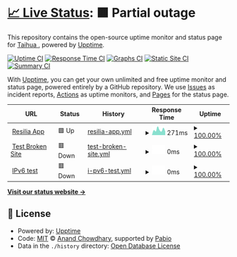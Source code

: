 # [📈 Live Status](https://TaihuaRubin.github.io/Resilia-App-Health): <!--live status--> **🟧 Partial outage**

This repository contains the open-source uptime monitor and status page for [Taihua ](https://www.linkedin.com/in/taihuarubin/), powered by [Upptime](https://github.com/upptime/upptime).

[![Uptime CI](https://github.com/TaihuaRubin/Resilia-App-Health/workflows/Uptime%20CI/badge.svg)](https://github.com/TaihuaRubin/Resilia-App-Health/actions?query=workflow%3A%22Uptime+CI%22)
[![Response Time CI](https://github.com/TaihuaRubin/Resilia-App-Health/workflows/Response%20Time%20CI/badge.svg)](https://github.com/TaihuaRubin/Resilia-App-Health/actions?query=workflow%3A%22Response+Time+CI%22)
[![Graphs CI](https://github.com/TaihuaRubin/Resilia-App-Health/workflows/Graphs%20CI/badge.svg)](https://github.com/TaihuaRubin/Resilia-App-Health/actions?query=workflow%3A%22Graphs+CI%22)
[![Static Site CI](https://github.com/TaihuaRubin/Resilia-App-Health/workflows/Static%20Site%20CI/badge.svg)](https://github.com/TaihuaRubin/Resilia-App-Health/actions?query=workflow%3A%22Static+Site+CI%22)
[![Summary CI](https://github.com/TaihuaRubin/Resilia-App-Health/workflows/Summary%20CI/badge.svg)](https://github.com/TaihuaRubin/Resilia-App-Health/actions?query=workflow%3A%22Summary+CI%22)

With [Upptime](https://upptime.js.org), you can get your own unlimited and free uptime monitor and status page, powered entirely by a GitHub repository. We use [Issues](https://github.com/TaihuaRubin/Resilia-App-Health/issues) as incident reports, [Actions](https://github.com/TaihuaRubin/Resilia-App-Health/actions) as uptime monitors, and [Pages](https://TaihuaRubin.github.io/Resilia-App-Health) for the status page.

<!--start: status pages-->
<!-- This summary is generated by Upptime (https://github.com/upptime/upptime) -->
<!-- Do not edit this manually, your changes will be overwritten -->
<!-- prettier-ignore -->
| URL | Status | History | Response Time | Uptime |
| --- | ------ | ------- | ------------- | ------ |
| <img alt="" src="https://icons.duckduckgo.com/ip3/app.resilia.com.ico" height="13"> [Resilia App](https://app.resilia.com) | 🟩 Up | [resilia-app.yml](https://github.com/TaihuaRubin/Resilia-App-Health/commits/HEAD/history/resilia-app.yml) | <details><summary><img alt="Response time graph" src="./graphs/resilia-app/response-time-week.png" height="20"> 271ms</summary><br><a href="https://TaihuaRubin.github.io/Resilia-App-Health/history/resilia-app"><img alt="Response time 242" src="https://img.shields.io/endpoint?url=https%3A%2F%2Fraw.githubusercontent.com%2FTaihuaRubin%2FResilia-App-Health%2FHEAD%2Fapi%2Fresilia-app%2Fresponse-time.json"></a><br><a href="https://TaihuaRubin.github.io/Resilia-App-Health/history/resilia-app"><img alt="24-hour response time 319" src="https://img.shields.io/endpoint?url=https%3A%2F%2Fraw.githubusercontent.com%2FTaihuaRubin%2FResilia-App-Health%2FHEAD%2Fapi%2Fresilia-app%2Fresponse-time-day.json"></a><br><a href="https://TaihuaRubin.github.io/Resilia-App-Health/history/resilia-app"><img alt="7-day response time 271" src="https://img.shields.io/endpoint?url=https%3A%2F%2Fraw.githubusercontent.com%2FTaihuaRubin%2FResilia-App-Health%2FHEAD%2Fapi%2Fresilia-app%2Fresponse-time-week.json"></a><br><a href="https://TaihuaRubin.github.io/Resilia-App-Health/history/resilia-app"><img alt="30-day response time 234" src="https://img.shields.io/endpoint?url=https%3A%2F%2Fraw.githubusercontent.com%2FTaihuaRubin%2FResilia-App-Health%2FHEAD%2Fapi%2Fresilia-app%2Fresponse-time-month.json"></a><br><a href="https://TaihuaRubin.github.io/Resilia-App-Health/history/resilia-app"><img alt="1-year response time 242" src="https://img.shields.io/endpoint?url=https%3A%2F%2Fraw.githubusercontent.com%2FTaihuaRubin%2FResilia-App-Health%2FHEAD%2Fapi%2Fresilia-app%2Fresponse-time-year.json"></a></details> | <details><summary><a href="https://TaihuaRubin.github.io/Resilia-App-Health/history/resilia-app">100.00%</a></summary><a href="https://TaihuaRubin.github.io/Resilia-App-Health/history/resilia-app"><img alt="All-time uptime 100.00%" src="https://img.shields.io/endpoint?url=https%3A%2F%2Fraw.githubusercontent.com%2FTaihuaRubin%2FResilia-App-Health%2FHEAD%2Fapi%2Fresilia-app%2Fuptime.json"></a><br><a href="https://TaihuaRubin.github.io/Resilia-App-Health/history/resilia-app"><img alt="24-hour uptime 100.00%" src="https://img.shields.io/endpoint?url=https%3A%2F%2Fraw.githubusercontent.com%2FTaihuaRubin%2FResilia-App-Health%2FHEAD%2Fapi%2Fresilia-app%2Fuptime-day.json"></a><br><a href="https://TaihuaRubin.github.io/Resilia-App-Health/history/resilia-app"><img alt="7-day uptime 100.00%" src="https://img.shields.io/endpoint?url=https%3A%2F%2Fraw.githubusercontent.com%2FTaihuaRubin%2FResilia-App-Health%2FHEAD%2Fapi%2Fresilia-app%2Fuptime-week.json"></a><br><a href="https://TaihuaRubin.github.io/Resilia-App-Health/history/resilia-app"><img alt="30-day uptime 100.00%" src="https://img.shields.io/endpoint?url=https%3A%2F%2Fraw.githubusercontent.com%2FTaihuaRubin%2FResilia-App-Health%2FHEAD%2Fapi%2Fresilia-app%2Fuptime-month.json"></a><br><a href="https://TaihuaRubin.github.io/Resilia-App-Health/history/resilia-app"><img alt="1-year uptime 100.00%" src="https://img.shields.io/endpoint?url=https%3A%2F%2Fraw.githubusercontent.com%2FTaihuaRubin%2FResilia-App-Health%2FHEAD%2Fapi%2Fresilia-app%2Fuptime-year.json"></a></details>
| <img alt="" src="https://icons.duckduckgo.com/ip3/thissitedoesnotexist.koj.co.ico" height="13"> [Test Broken Site](https://thissitedoesnotexist.koj.co) | 🟥 Down | [test-broken-site.yml](https://github.com/TaihuaRubin/Resilia-App-Health/commits/HEAD/history/test-broken-site.yml) | <details><summary><img alt="Response time graph" src="./graphs/test-broken-site/response-time-week.png" height="20"> 0ms</summary><br><a href="https://TaihuaRubin.github.io/Resilia-App-Health/history/test-broken-site"><img alt="Response time 0" src="https://img.shields.io/endpoint?url=https%3A%2F%2Fraw.githubusercontent.com%2FTaihuaRubin%2FResilia-App-Health%2FHEAD%2Fapi%2Ftest-broken-site%2Fresponse-time.json"></a><br><a href="https://TaihuaRubin.github.io/Resilia-App-Health/history/test-broken-site"><img alt="24-hour response time 0" src="https://img.shields.io/endpoint?url=https%3A%2F%2Fraw.githubusercontent.com%2FTaihuaRubin%2FResilia-App-Health%2FHEAD%2Fapi%2Ftest-broken-site%2Fresponse-time-day.json"></a><br><a href="https://TaihuaRubin.github.io/Resilia-App-Health/history/test-broken-site"><img alt="7-day response time 0" src="https://img.shields.io/endpoint?url=https%3A%2F%2Fraw.githubusercontent.com%2FTaihuaRubin%2FResilia-App-Health%2FHEAD%2Fapi%2Ftest-broken-site%2Fresponse-time-week.json"></a><br><a href="https://TaihuaRubin.github.io/Resilia-App-Health/history/test-broken-site"><img alt="30-day response time 0" src="https://img.shields.io/endpoint?url=https%3A%2F%2Fraw.githubusercontent.com%2FTaihuaRubin%2FResilia-App-Health%2FHEAD%2Fapi%2Ftest-broken-site%2Fresponse-time-month.json"></a><br><a href="https://TaihuaRubin.github.io/Resilia-App-Health/history/test-broken-site"><img alt="1-year response time 0" src="https://img.shields.io/endpoint?url=https%3A%2F%2Fraw.githubusercontent.com%2FTaihuaRubin%2FResilia-App-Health%2FHEAD%2Fapi%2Ftest-broken-site%2Fresponse-time-year.json"></a></details> | <details><summary><a href="https://TaihuaRubin.github.io/Resilia-App-Health/history/test-broken-site">100.00%</a></summary><a href="https://TaihuaRubin.github.io/Resilia-App-Health/history/test-broken-site"><img alt="All-time uptime 100.00%" src="https://img.shields.io/endpoint?url=https%3A%2F%2Fraw.githubusercontent.com%2FTaihuaRubin%2FResilia-App-Health%2FHEAD%2Fapi%2Ftest-broken-site%2Fuptime.json"></a><br><a href="https://TaihuaRubin.github.io/Resilia-App-Health/history/test-broken-site"><img alt="24-hour uptime 100.00%" src="https://img.shields.io/endpoint?url=https%3A%2F%2Fraw.githubusercontent.com%2FTaihuaRubin%2FResilia-App-Health%2FHEAD%2Fapi%2Ftest-broken-site%2Fuptime-day.json"></a><br><a href="https://TaihuaRubin.github.io/Resilia-App-Health/history/test-broken-site"><img alt="7-day uptime 100.00%" src="https://img.shields.io/endpoint?url=https%3A%2F%2Fraw.githubusercontent.com%2FTaihuaRubin%2FResilia-App-Health%2FHEAD%2Fapi%2Ftest-broken-site%2Fuptime-week.json"></a><br><a href="https://TaihuaRubin.github.io/Resilia-App-Health/history/test-broken-site"><img alt="30-day uptime 100.00%" src="https://img.shields.io/endpoint?url=https%3A%2F%2Fraw.githubusercontent.com%2FTaihuaRubin%2FResilia-App-Health%2FHEAD%2Fapi%2Ftest-broken-site%2Fuptime-month.json"></a><br><a href="https://TaihuaRubin.github.io/Resilia-App-Health/history/test-broken-site"><img alt="1-year uptime 100.00%" src="https://img.shields.io/endpoint?url=https%3A%2F%2Fraw.githubusercontent.com%2FTaihuaRubin%2FResilia-App-Health%2FHEAD%2Fapi%2Ftest-broken-site%2Fuptime-year.json"></a></details>
| <img alt="" src="https://icons.duckduckgo.com/ip3/null.ico" height="13"> [IPv6 test](forwardemail.net) | 🟥 Down | [i-pv6-test.yml](https://github.com/TaihuaRubin/Resilia-App-Health/commits/HEAD/history/i-pv6-test.yml) | <details><summary><img alt="Response time graph" src="./graphs/i-pv6-test/response-time-week.png" height="20"> 0ms</summary><br><a href="https://TaihuaRubin.github.io/Resilia-App-Health/history/i-pv6-test"><img alt="Response time 0" src="https://img.shields.io/endpoint?url=https%3A%2F%2Fraw.githubusercontent.com%2FTaihuaRubin%2FResilia-App-Health%2FHEAD%2Fapi%2Fi-pv6-test%2Fresponse-time.json"></a><br><a href="https://TaihuaRubin.github.io/Resilia-App-Health/history/i-pv6-test"><img alt="24-hour response time 0" src="https://img.shields.io/endpoint?url=https%3A%2F%2Fraw.githubusercontent.com%2FTaihuaRubin%2FResilia-App-Health%2FHEAD%2Fapi%2Fi-pv6-test%2Fresponse-time-day.json"></a><br><a href="https://TaihuaRubin.github.io/Resilia-App-Health/history/i-pv6-test"><img alt="7-day response time 0" src="https://img.shields.io/endpoint?url=https%3A%2F%2Fraw.githubusercontent.com%2FTaihuaRubin%2FResilia-App-Health%2FHEAD%2Fapi%2Fi-pv6-test%2Fresponse-time-week.json"></a><br><a href="https://TaihuaRubin.github.io/Resilia-App-Health/history/i-pv6-test"><img alt="30-day response time 0" src="https://img.shields.io/endpoint?url=https%3A%2F%2Fraw.githubusercontent.com%2FTaihuaRubin%2FResilia-App-Health%2FHEAD%2Fapi%2Fi-pv6-test%2Fresponse-time-month.json"></a><br><a href="https://TaihuaRubin.github.io/Resilia-App-Health/history/i-pv6-test"><img alt="1-year response time 0" src="https://img.shields.io/endpoint?url=https%3A%2F%2Fraw.githubusercontent.com%2FTaihuaRubin%2FResilia-App-Health%2FHEAD%2Fapi%2Fi-pv6-test%2Fresponse-time-year.json"></a></details> | <details><summary><a href="https://TaihuaRubin.github.io/Resilia-App-Health/history/i-pv6-test">100.00%</a></summary><a href="https://TaihuaRubin.github.io/Resilia-App-Health/history/i-pv6-test"><img alt="All-time uptime 100.00%" src="https://img.shields.io/endpoint?url=https%3A%2F%2Fraw.githubusercontent.com%2FTaihuaRubin%2FResilia-App-Health%2FHEAD%2Fapi%2Fi-pv6-test%2Fuptime.json"></a><br><a href="https://TaihuaRubin.github.io/Resilia-App-Health/history/i-pv6-test"><img alt="24-hour uptime 100.00%" src="https://img.shields.io/endpoint?url=https%3A%2F%2Fraw.githubusercontent.com%2FTaihuaRubin%2FResilia-App-Health%2FHEAD%2Fapi%2Fi-pv6-test%2Fuptime-day.json"></a><br><a href="https://TaihuaRubin.github.io/Resilia-App-Health/history/i-pv6-test"><img alt="7-day uptime 100.00%" src="https://img.shields.io/endpoint?url=https%3A%2F%2Fraw.githubusercontent.com%2FTaihuaRubin%2FResilia-App-Health%2FHEAD%2Fapi%2Fi-pv6-test%2Fuptime-week.json"></a><br><a href="https://TaihuaRubin.github.io/Resilia-App-Health/history/i-pv6-test"><img alt="30-day uptime 100.00%" src="https://img.shields.io/endpoint?url=https%3A%2F%2Fraw.githubusercontent.com%2FTaihuaRubin%2FResilia-App-Health%2FHEAD%2Fapi%2Fi-pv6-test%2Fuptime-month.json"></a><br><a href="https://TaihuaRubin.github.io/Resilia-App-Health/history/i-pv6-test"><img alt="1-year uptime 100.00%" src="https://img.shields.io/endpoint?url=https%3A%2F%2Fraw.githubusercontent.com%2FTaihuaRubin%2FResilia-App-Health%2FHEAD%2Fapi%2Fi-pv6-test%2Fuptime-year.json"></a></details>

<!--end: status pages-->

[**Visit our status website →**](https://TaihuaRubin.github.io/Resilia-App-Health)

## 📄 License

- Powered by: [Upptime](https://github.com/upptime/upptime)
- Code: [MIT](./LICENSE) © [Anand Chowdhary](https://anandchowdhary.com), supported by [Pabio](https://pabio.com)
- Data in the `./history` directory: [Open Database License](https://opendatacommons.org/licenses/odbl/1-0/)
